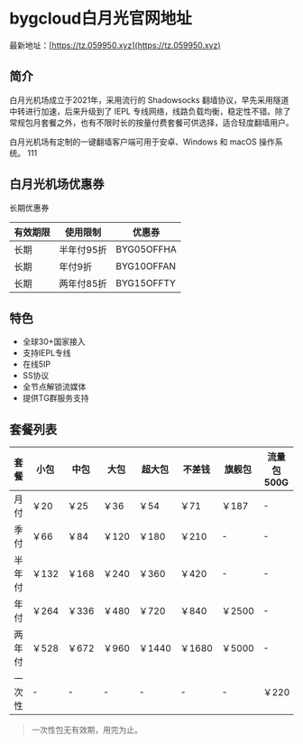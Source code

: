 # bygcloud白月光官网地址

最新地址：[https://tz.059950.xyz](https://tz.059950.xyz)

## 简介

白月光机场成立于2021年，采用流行的 Shadowsocks 翻墙协议，早先采用隧道中转进行加速，后来升级到了 IEPL 专线网络，线路负载均衡，稳定性不错。除了常规包月套餐之外，也有不限时长的按量付费套餐可供选择，适合轻度翻墙用户。

白月光机场有定制的一键翻墙客户端可用于安卓、Windows 和 macOS 操作系统。
111
## 白月光机场优惠券

长期优惠券

|有效期限|使用限制|优惠券|
|----|----|----|
|长期|半年付95折|BYG05OFFHA|
|长期|年付9折|BYG10OFFAN|
|长期|两年付85折|BYG15OFFTY|111

## 特色

* 全球30+国家接入
* 支持IEPL专线
* 在线5IP
* SS协议
* 全节点解锁流媒体
* 提供TG群服务支持

## 套餐列表

|套餐|小包|中包|大包|超大包|不差钱|旗舰包|流量包500G|流量包1000G|
|----|----|----|----|----|----|----|----|----|
|月付|￥20|￥25|￥36|￥54|￥71|￥187|-|-|
|季付|￥66|￥84|￥120|￥180|￥210|-|-|-|
|半年付|￥132|￥168|￥240|￥360|￥420|-|-|-|
|年付|￥264|￥336|￥480|￥720|￥840|￥2500|-|-|
|两年付|￥528|￥672|￥960|￥1440|￥1680|￥5000|-|-|
|一次性|-|-|-|-|-|-|￥220|￥400|

> 一次性包无有效期，用完为止。
